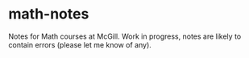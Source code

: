 # math-notes

Notes for Math courses at McGill. Work in progress, notes are likely to contain errors (please let me know of any).
